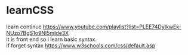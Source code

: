# learnCSS
learn continue https://www.youtube.com/playlist?list=PLEE74DyIkwEk-NUzo7BgS1o9Nl5mIde3X <br>
it is front end so i learn basic syntax. <br>
if forget syntax https://www.w3schools.com/css/default.asp
